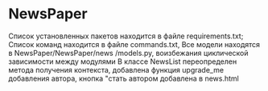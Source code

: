 # NewsPaper
Список установленных пакетов находится в файле requirements.txt; Список команд находится в файле commands.txt, Все модели находятся в NewsPaper/NewsPaper/news
/models.py, воизбежания циклической зависимости между модулями
В классе NewsList переопределен метода получения контекста, добавлена функция upgrade_me добавления автора, кнопка "стать автором добавлена в news.html
